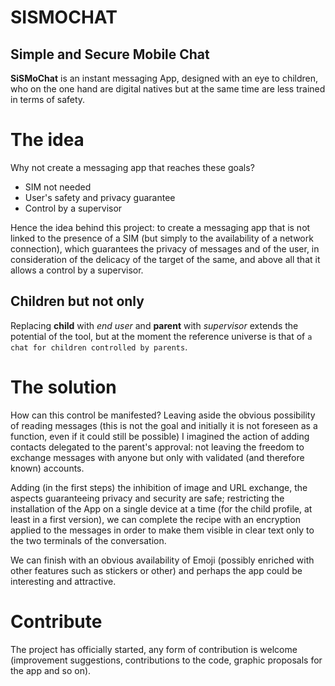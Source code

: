 # SISMOCHAT

## Simple and Secure Mobile Chat

**SiSMoChat** is an instant messaging App, designed with an eye to children, who on the one hand are digital natives but at the same time are less trained in terms of safety.

# The idea

Why not create a messaging app that reaches these goals?

- SIM not needed
- User's safety and privacy guarantee
- Control by a supervisor

Hence the idea behind this project: to create a messaging app that is not linked to the presence of a SIM (but simply to the availability of a network connection), which guarantees the privacy of messages and of the user, in consideration of the delicacy of the target of the same, and above all that it allows a control by a supervisor.

## Children but not only

Replacing **child** with _end user_ and **parent** with _supervisor_ extends the potential of the tool, but at the moment the reference universe is that of `a chat for children controlled by parents`.


# The solution

How can this control be manifested? Leaving aside the obvious possibility of reading messages (this is not the goal and initially it is not foreseen as a function, even if it could still be possible) I imagined the action of adding contacts delegated to the parent's approval: not leaving the freedom to exchange messages with anyone but only with validated (and therefore known) accounts.

Adding (in the first steps) the inhibition of image and URL exchange, the aspects guaranteeing privacy and security are safe; restricting the installation of the App on a single device at a time (for the child profile, at least in a first version), we can complete the recipe with an encryption applied to the messages in order to make them visible in clear text only to the two terminals of the conversation.

We can finish with an obvious availability of Emoji (possibly enriched with other features such as stickers or other) and perhaps the app could be interesting and attractive.

# Contribute

The project has officially started, any form of contribution is welcome (improvement suggestions, contributions to the code, graphic proposals for the app and so on).